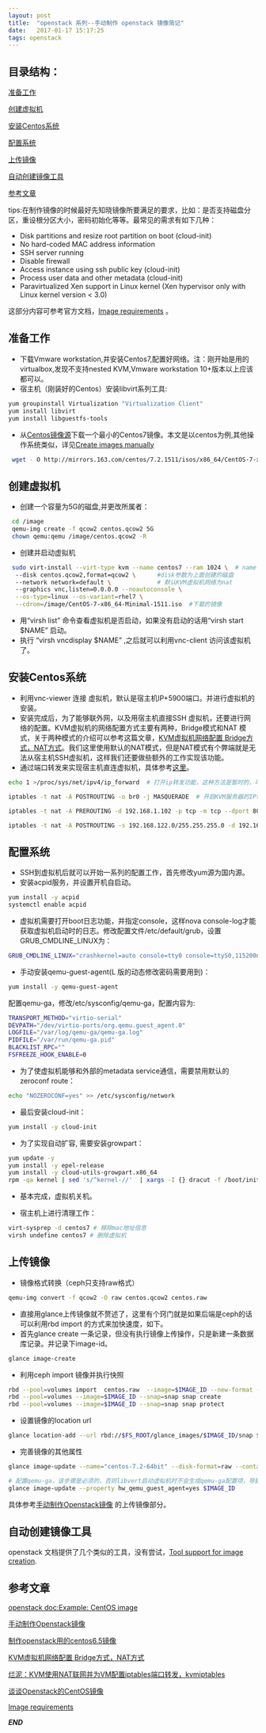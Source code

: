 ```yaml
---
layout: post
title:  "openstack 系列--手动制作 openstack 镜像简记"
date:   2017-01-17 15:17:25
tags: openstack
---
```


## 目录结构：

[准备工作 ](#A)

[创建虚拟机](#B)

[安装Centos系统](#C)

[配置系统](#D)

[上传镜像](#E)

[自动创建镜像工具](#F)

[参考文章](#G)


tips:在制作镜像的时候最好先知晓镜像所要满足的要求，比如：是否支持磁盘分区，重设根分区大小，密码初始化等等。最常见的需求有如下几种：

- Disk partitions and resize root partition on boot (cloud-init)
- No hard-coded MAC address information
- SSH server running
- Disable firewall
- Access instance using ssh public key (cloud-init)
- Process user data and other metadata (cloud-init)
- Paravirtualized Xen support in Linux kernel (Xen hypervisor only with Linux kernel version < 3.0)

这部分内容可参考官方文档，[Image requirements](http://docs.openstack.org/image-guide/openstack-images.html) 。


<a name="A"></a>

## 准备工作

- 下载Vmware workstation,并安装Centos7,配置好网络。注：刚开始是用的virtualbox,发现不支持nested KVM,Vmware workstation 10+版本以上应该都可以。
- 宿主机（刚装好的Centos）安装libvirt系列工具:

```bash
yum groupinstall Virtualization "Virtualization Client" 
yum install libvirt
yum install libguestfs-tools
```

- 从[Centos镜像源](https://www.centos.org/download/mirrors/)下载一个最小的Centos7镜像。本文是以centos为例,其他操作系统类似，详见[Create images manually](http://docs.openstack.org/image-guide/create-images-manually.html#)

```bash
 wget - O http://mirrors.163.com/centos/7.2.1511/isos/x86_64/CentOS-7-x86_64-Minimal-1511.iso
```

<a name="B"></a>

## 创建虚拟机

- 创建一个容量为5G的磁盘,并更改所属者：
```bash
 cd /image
 qemu-img create -f qcow2 centos.qcow2 5G
 chown qemu:qemu /image/centos.qcow2 -R
```

- 创建并启动虚拟机
```bash
 sudo virt-install --virt-type kvm --name centos7 --ram 1024 \  # name 是自己取得
  --disk centos.qcow2,format=qcow2 \      #disk参数为上面创建的磁盘
  --network network=default \             # 默认KVM虚拟机网络为nat
  --graphics vnc,listen=0.0.0.0 --noautoconsole \
  --os-type=linux --os-variant=rhel7 \
  --cdrom=/image/CentOS-7-x86_64-Minimal-1511.iso  #下载的镜像
```

- 用“virsh list” 命令查看虚拟机是否启动，如果没有启动的话用“virsh start $NAME” 启动。
- 执行 “virsh vncdisplay $NAME” ,之后就可以利用vnc-client 访问该虚拟机了。

<a name="C"></a>

## 安装Centos系统

- 利用vnc-viewer 连接 虚拟机，默认是宿主机IP+5900端口。并进行虚拟机的安装。
- 安装完成后，为了能够联外网，以及用宿主机直接SSH 虚拟机，还要进行网络的配置。KVM虚拟机的网络配置方式主要有两种，Bridge模式和NAT 模式，关于两种模式的介绍可以参考这篇文章，[KVM虚拟机网络配置 Bridge方式，NAT方式](http://blog.csdn.net/hzhsan/article/details/44098537/)。我们这里使用默认的NAT模式，但是NAT模式有个弊端就是无法从宿主机SSH虚拟机，这样我们还要做些额外的工作实现该功能。
- 通过端口转发来实现宿主机直连虚拟机，具体参考[这里](http://www.bkjia.com/Linuxjc/877147.html#top)。

```bash
echo 1 >/proc/sys/net/ipv4/ip_forward  # 打开ip转发功能，这种方法是暂时的，可以直接修改/etc/sysctl.conf 文件，增加net.ipv4.ip_forward = 1 达到永久效果，文件修该完毕后，要使用sysctl –p使其生效

iptables -t nat -A POSTROUTING -o br0 -j MASQUERADE  # 开启KVM服务器的IPtables的转发功能

iptables -t nat -A PREROUTING -d 192.168.1.102 -p tcp -m tcp --dport 8022 -j DNAT --to-destination 192.168.122.173:22

iptables -t nat -A POSTROUTING -s 192.168.122.0/255.255.255.0 -d 192.168.122.173 -p tcp -m tcp --dport 22 -j SNAT --to-source 192.168.122.1
```


<a name="D"></a>

## 配置系统

- SSH到虚拟机后就可以开始一系列的配置工作，首先修改yum源为国内源。
- 安装acpid服务，并设置开机自启动。
```bash
yum install -y acpid
systemctl enable acpid
```

- 虚拟机需要打开boot日志功能，并指定console，这样nova console-log才能获取虚拟机启动时的日志。修改配置文件/etc/default/grub，设置GRUB_CMDLINE_LINUX为：
```bash
GRUB_CMDLINE_LINUX="crashkernel=auto console=tty0 console=ttyS0,115200n8"
```
- 手动安装qemu-guest-agent(L 版的动态修改密码需要用到)：

```bash
yum install -y qemu-guest-agent
```

配置qemu-ga，修改/etc/sysconfig/qemu-ga，配置内容为:

```bash
TRANSPORT_METHOD="virtio-serial"
DEVPATH="/dev/virtio-ports/org.qemu.guest_agent.0"
LOGFILE="/var/log/qemu-ga/qemu-ga.log"
PIDFILE="/var/run/qemu-ga.pid"
BLACKLIST_RPC=""
FSFREEZE_HOOK_ENABLE=0
```

- 为了使虚拟机能够和外部的metadata service通信，需要禁用默认的zeroconf route：
```bash
echo "NOZEROCONF=yes" >> /etc/sysconfig/network
```

- 最后安装cloud-init：

```bash
yum install -y cloud-init
```

- 为了实现自动扩容, 需要安装growpart：

```bash
yum update -y
yum install -y epel-release
yum install -y cloud-utils-growpart.x86_64
rpm -qa kernel | sed 's/^kernel-//'  | xargs -I {} dracut -f /boot/initramfs-{}.img {}
```

- 基本完成，虚拟机关机。

- 宿主机上进行清理工作：

```bash
virt-sysprep -d centos7 # 移除mac地址信息
virsh undefine centos7 # 删除虚拟机
```

<a name="E"></a>

## 上传镜像

- 镜像格式转换（ceph只支持raw格式）

```bash
qemu-img convert -f qcow2 -O raw centos.qcow2 centos.raw
```

- 直接用glance上传镜像就不赘述了，这里有个窍门就是如果后端是ceph的话可以利用rbd import 的方式来加快速度，如下。 
- 首先glance create 一条记录，但没有执行镜像上传操作，只是新建一条数据库记录。并记录下image-id。

```bash
glance image-create
```
- 利用ceph import 镜像并执行快照

```bash
rbd --pool=volumes import  centos.raw  --image=$IMAGE_ID --new-format --order 24
rbd --pool=volumes --image=$IMAGE_ID --snap=snap snap create
rbd --pool=volumes --image=$IMAGE_ID --snap=snap snap protect
```
- 设置镜像的location url
```bash
glance location-add --url rbd://$FS_ROOT/glance_images/$IMAGE_ID/snap $IMAGE_ID#这里的$FS_ROOT 可以通过查看ceph -s 中的cluster.
```

- 完善镜像的其他属性

```bash
glance image-update --name="centos-7.2-64bit" --disk-format=raw --container-format=bare

# 配置qemu-ga，该步骤是必须的，否则libvert启动虚拟机时不会生成qemu-ga配置项，导致虚拟机内部的qemu-ga由于找不到对应的虚拟串行字符设备而启动失败，提示找不到channel
glance image-update --property hw_qemu_guest_agent=yes $IMAGE_ID
```

具体参考[手动制作Openstack镜像](http://int32bit.me/2016/05/28/%E6%89%8B%E5%8A%A8%E5%88%B6%E4%BD%9COpenstack%E9%95%9C%E5%83%8F/) 的上传镜像部分。


<a name="F"></a>
## 自动创建镜像工具

openstack 文档提供了几个类似的工具，没有尝试，[Tool support for image creation](http://docs.openstack.org/image-guide/create-images-automatically.html).


<a name="G"></a>

## 参考文章

[openstack doc:Example: CentOS image](http://docs.openstack.org/image-guide/centos-image.html)

[手动制作Openstack镜像](http://int32bit.me/2016/05/28/%E6%89%8B%E5%8A%A8%E5%88%B6%E4%BD%9COpenstack%E9%95%9C%E5%83%8F/)

[制作openstack用的centos6.5镜像](http://yanheven.github.io/centos65-image-create)

[KVM虚拟机网络配置 Bridge方式，NAT方式](http://blog.csdn.net/hzhsan/article/details/44098537/)

[烂泥：KVM使用NAT联网并为VM配置iptables端口转发，kvmiptables](http://www.bkjia.com/Linuxjc/877147.html#top)

[谈谈Openstack的CentOS镜像](http://www.chenshake.com/about-openstack-centos-mirror/)

[Image requirements](http://docs.openstack.org/image-guide/openstack-images.html)

***END***
